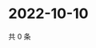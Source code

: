# 2022-10-10

共 0 条

<!-- BEGIN WEIBO -->
<!-- 最后更新时间 Mon Oct 10 2022 19:05:10 GMT+0800 (China Standard Time) -->

<!-- END WEIBO -->
